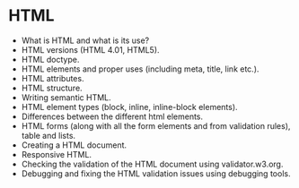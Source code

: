 # HTML
* What is HTML and what is its use?
* HTML versions (HTML 4.01, HTML5).
* HTML doctype.
* HTML elements and proper uses (including meta, title, link etc.).
* HTML attributes.
* HTML structure.
* Writing semantic HTML.
* HTML element types (block, inline, inline-block elements).
* Differences between the different html elements.
* HTML forms (along with all the form elements and from validation rules), table and lists.
* Creating a HTML document.
* Responsive HTML.
* Checking the validation of the HTML document using validator.w3.org.
* Debugging and fixing the HTML validation issues using debugging tools.
